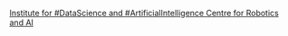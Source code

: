 [Institute for #DataScience and #ArtificialIntelligence   Centre for Robotics and AI](https://qi.tc/qi/118169)